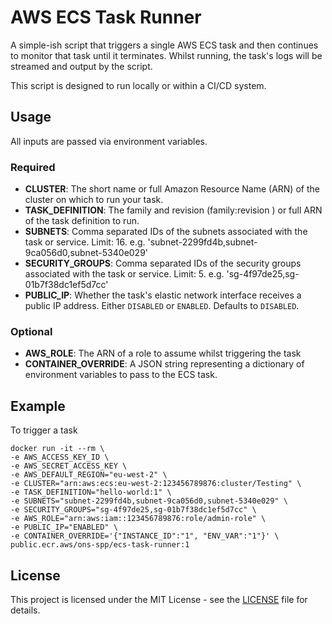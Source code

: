 # AWS ECS Task Runner

A simple-ish script that triggers a single AWS ECS task and then continues to monitor that task until it terminates. 
Whilst running, the task's logs will be streamed and output by the script.

This script is designed to run locally or within a CI/CD system.

## Usage

All inputs are passed via environment variables.

### Required
- **CLUSTER**: The short name or full Amazon Resource Name (ARN) of the cluster on which to run your task.
- **TASK_DEFINITION**: The family and revision (family:revision ) or full ARN of the task definition to run.
- **SUBNETS**: Comma separated IDs of the subnets associated with the task or service. Limit: 16. e.g. 'subnet-2299fd4b,subnet-9ca056d0,subnet-5340e029'
- **SECURITY_GROUPS**: Comma separated IDs of the security groups associated with the task or service. Limit: 5. e.g. 'sg-4f97de25,sg-01b7f38dc1ef5d7cc'
- **PUBLIC_IP**: Whether the task's elastic network interface receives a public IP address. Either `DISABLED` or `ENABLED`. Defaults to `DISABLED`.
### Optional
- **AWS_ROLE**: The ARN of a role to assume whilst triggering the task
- **CONTAINER_OVERRIDE**: A JSON string representing a dictionary of environment variables to pass to the ECS task.

## Example
To trigger a task
```shell
docker run -it --rm \
-e AWS_ACCESS_KEY_ID \
-e AWS_SECRET_ACCESS_KEY \
-e AWS_DEFAULT_REGION="eu-west-2" \
-e CLUSTER="arn:aws:ecs:eu-west-2:123456789876:cluster/Testing" \
-e TASK_DEFINITION="hello-world:1" \
-e SUBNETS="subnet-2299fd4b,subnet-9ca056d0,subnet-5340e029" \
-e SECURITY_GROUPS="sg-4f97de25,sg-01b7f38dc1ef5d7cc" \
-e AWS_ROLE="arn:aws:iam::123456789876:role/admin-role" \
-e PUBLIC_IP="ENABLED" \
-e CONTAINER_OVERRIDE='{"INSTANCE_ID":"1", "ENV_VAR":"1"}' \
public.ecr.aws/ons-spp/ecs-task-runner:1
```

## License

This project is licensed under the MIT License - see the [LICENSE](LICENSE) file for details.
